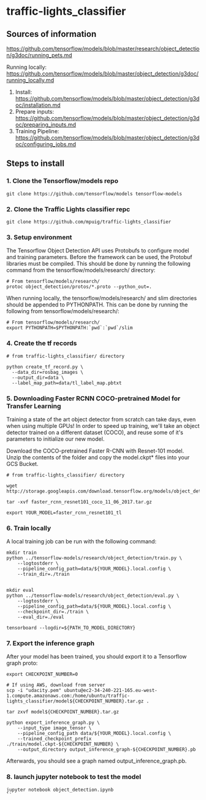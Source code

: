 # traffic-lights_classifier


## Sources of information
https://github.com/tensorflow/models/blob/master/research/object_detection/g3doc/running_pets.md

Running locally: https://github.com/tensorflow/models/blob/master/object_detection/g3doc/running_locally.md
 1. Install: https://github.com/tensorflow/models/blob/master/object_detection/g3doc/installation.md
 2. Prepare inputs: https://github.com/tensorflow/models/blob/master/object_detection/g3doc/preparing_inputs.md
 3. Training Pipeline: https://github.com/tensorflow/models/blob/master/object_detection/g3doc/configuring_jobs.md


## Steps to install

### 1. Clone the Tensorflow/models repo

```
git clone https://github.com/tensorflow/models tensorflow-models
```

### 2. Clone the Traffic Lights classifier repc

```
git clone https://github.com/mpuig/traffic-lights_classifier
```

### 3. Setup environment

The Tensorflow Object Detection API uses Protobufs to configure model and training parameters. Before the framework can be used, the Protobuf libraries must be compiled. This should be done by running the following command from the tensorflow/models/research/ directory:

```
# From tensorflow/models/research/
protoc object_detection/protos/*.proto --python_out=.

```

When running locally, the tensorflow/models/research/ and slim directories should be appended to PYTHONPATH. This can be done by running the following from tensorflow/models/research/:

```
# From tensorflow/models/research/
export PYTHONPATH=$PYTHONPATH:`pwd`:`pwd`/slim
```

### 4. Create the tf records

```
# from traffic-lights_classifier/ directory

python create_tf_record.py \
  --data_dir=rosbag_images \
  --output_dir=data \
  --label_map_path=data/tl_label_map.pbtxt
```

### 5. Downloading Faster RCNN COCO-pretrained Model for Transfer Learning

Training a state of the art object detector from scratch can take days, even when using multiple GPUs! In order to speed up training, we'll take an object detector trained on a different dataset (COCO), and reuse some of it's parameters to initialize our new model.

Download the COCO-pretrained Faster R-CNN with Resnet-101 model. Unzip the contents of the folder and copy the model.ckpt* files into your GCS Bucket.

```
# from traffic-lights_classifier/ directory

wget http://storage.googleapis.com/download.tensorflow.org/models/object_detection/faster_rcnn_resnet101_coco_11_06_2017.tar.gz

tar -xvf faster_rcnn_resnet101_coco_11_06_2017.tar.gz

export YOUR_MODEL=faster_rcnn_resnet101_tl
```

### 6. Train locally

A local training job can be run with the following command:

```
mkdir train
python ../tensorflow-models/research/object_detection/train.py \
    --logtostderr \
    --pipeline_config_path=data/${YOUR_MODEL}.local.config \
    --train_dir=./train


mkdir eval
python ../tensorflow-models/research/object_detection/eval.py \
    --logtostderr \
    --pipeline_config_path=data/${YOUR_MODEL}.local.config \
    --checkpoint_dir=./train \
    --eval_dir=./eval

tensorboard --logdir=${PATH_TO_MODEL_DIRECTORY}

```


### 7. Export the inference graph

After your model has been trained, you should export it to a Tensorflow graph proto:

```
export CHECKPOINT_NUMBER=0

# If using AWS, download from server
scp -i "udacity.pem" ubuntu@ec2-34-240-221-165.eu-west-1.compute.amazonaws.com:/home/ubuntu/traffic-lights_classifier/model${CHECKPOINT_NUMBER}.tar.gz .

tar zxvf model${CHECKPOINT_NUMBER}.tar.gz

python export_inference_graph.py \
    --input_type image_tensor \
    --pipeline_config_path data/${YOUR_MODEL}.local.config \
    --trained_checkpoint_prefix ./train/model.ckpt-${CHECKPOINT_NUMBER} \
    --output_directory output_inference_graph-${CHECKPOINT_NUMBER}.pb
```
Afterwards, you should see a graph named output_inference_graph.pb.



### 8. launch jupyter notebook to test the model
```
jupyter notebook object_detection.ipynb
``

